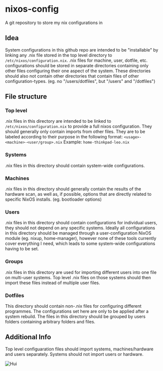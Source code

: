 # nixos-config
A git repository to store my nix configurations in

## Idea
System configurations in this github repo are intended to be "installable" by linking any .nix file stored in the top level directory to `/etc/nixos/configuration.nix`. .nix files for machine, user, dotfile, etc. configurations should be stored in separate directories containing only other files configuring their one aspect of the system. These directories should also not contain other directories that contain files of other configuration-types. (eg. no "/users/dotfiles", but "/users" and "/dotfiles")
## File structure
### Top level
.nix files in this directory are intended to be linked to `/etc/nixos/configuration.nix` to provide a full nixos configuration. They should generally only contain imports from other files. They are to be labeled according to their purpose in the following format: `<usage>-<machine>-<user/group>.nix`
Example: `home-thinkpad-leo.nix`

### Systems
.nix files in this directory should contain system-wide configurations. 
### Machines
.nix files in this directory should generally contain the results of the hardware scan, as well as, if possible, options that are directly related to specific NixOS installs. (eg. bootloader options)
### Users
.nix files in this directory should contain configurations for individual users, they should not depend on any specific systems. Ideally all configurations in this directory should be managed through a user-configuration NixOS module (eg. nixup, home-manager), however none of these tools currently cover everything I need, which leads to some system-wide configurations having to be set.
### Groups
.nix files in this directory are used for importing different users into one file on multi-user systems. Top level .nix files on those systems should then import these files instead of multiple user files.
### Dotfiles
This directory should contain non-.nix files for configuring different programmes. The configurations set here are only to be applied after a system rebuild. The files in this directory should be grouped by users folders containing arbitrary folders and files. 

## Additional Info
Top level configuaration files should import systems, machines/hardware and users separately. Systems should not import users or hardware.

![Hui](https://simg3.gelbooru.com//samples/66/79/sample_6679e13c3742d731798ea0b5978fdcd5.jpg)
